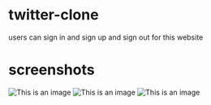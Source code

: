 
# twitter-clone

users can sign in and sign up and sign out for this website 

# screenshots

![This is an image](https://github.com/toushi100/twitter-clone/blob/adding-devise/Screenshots/Screenshot%20from%202022-02-21%2011-18-43.png|width=100)
![This is an image](https://github.com/toushi100/twitter-clone/blob/adding-devise/Screenshots/Screenshot%20from%202022-02-21%2011-30-17.png|width=100)
![This is an image](https://github.com/toushi100/twitter-clone/blob/adding-devise/Screenshots/Screenshot%20from%202022-02-21%2011-30-35.png|width=100)